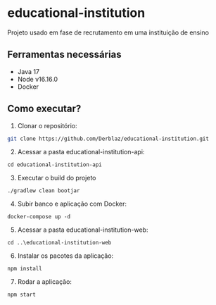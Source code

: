 # educational-institution

Projeto usado em fase de recrutamento em uma instituição de ensino

## Ferramentas necessárias

- Java 17
- Node v16.16.0
- Docker

## Como executar?

1. Clonar o repositório:

```sh
git clone https://github.com/Derblaz/educational-institution.git
```

2. Acessar a pasta educational-institution-api:

```shell
cd educational-institution-api
```

3. Executar o build do projeto

```shell
./gradlew clean bootjar
```

4. Subir banco e aplicação com Docker:

```shell
docker-compose up -d
```

5. Acessar a pasta educational-institution-web:

```shell
cd ..\educational-institution-web
```

6. Instalar os pacotes da aplicação:

```shell
npm install
```

7. Rodar a aplicação:

```shell
npm start
```
